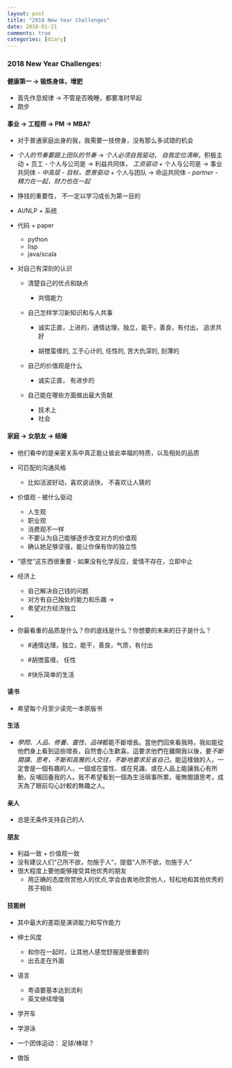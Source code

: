 ```yaml
---
layout: post
title: "2018 New Year Challenges"
date: 2018-01-21
comments: true
categories: [diary]
---
```


### 2018 New Year Challenges:
#### 健康第一 -> 锻炼身体，增肥
   * 首先作息规律 -> 不管是否晚睡，都要准时早起
   * 跑步

#### 事业 -> 工程师 -> PM -> MBA?
   * 对于普通家庭出身的我，我需要一技傍身，没有那么多试错的机会
   *  *个人的节奏要跟上团队的节奏* -> *个人必须自我驱动*， *自我定位清晰*，积极主动
     +  员工 - 个人与公司是 -> 利益共同体， *工资驱动*
     +  个人与公司是 -> 事业共同体 -  *中高层 - 目标，愿景驱动*
     +  个人与团队  -> 命运共同体 - *partner - 精力在一起，财力也在一起*

   * 挣钱的重要性， 不一定以学习成长为第一目的
   * AI/NLP + 系统
   * 代码 + paper
     + python
     + lisp
     + java/scala

   * 对自己有深刻的认识 
     + 清楚自己的优点和缺点     
       - 共情能力


     + 自己怎样学习新知识和与人共事 
       - 诚实正直，上进的，通情达理，独立，能干，善良，有付出， 追求共好

       - 胡搅蛮缠的, 工于心计的, 任性的, 苦大仇深的, 刻薄的 

     + 自己的价值观是什么
       - 诚实正直， 有进步的

     + 自己能在哪些方面做出最大贡献
       - 技术上
       - 社会

####  家庭 -> 女朋友 -> 结婚
   * 他们看中的是亲密关系中真正能让彼此幸福的特质，以及相处的品质

   * 可匹配的沟通风格
      + 比如活波好动，喜欢说话快， 不喜欢让人猜的
   
   * 价值观 - 被什么驱动
      - 人生观
      - 职业观
      - 消费观不一样
      - 不要认为自己能够逐步改变对方的价值观
      - 确认她足够坚强，能让你保有你的独立性

   *  “感觉”这东西很重要
     - 如果没有化学反应，爱情不存在，立即中止

   * 经济上
     - 自己解决自己钱的问题
     - 对方有自己独处的能力和乐趣 -> 
     - 希望对方经济独立

   *  

   * 你最看重的品质是什么？你的底线是什么？你想要的未来的日子是什么？
      - #通情达理，独立，能干，善良，气质，有付出
      - #胡搅蛮缠， 任性

      - #快乐简单的生活

#### 读书
   - 希望每个月至少读完一本原版书

#### 生活
   - *學問、人品、修養、靈性、品味*都能不斷增長。當他們回來看我時，我如能從他們身上看到這些增長，自然會心生歡喜。這要求他們在離開我以後，要*不斷閱讀、思考，不斷和高雅的人交往，不斷地要求反省自己*。能這樣做的人，一定會是一個有趣的人，一個或在靈性、或在見識、或在人品上能讓我心有所動，反哺回養我的人。我不希望看到一個為生活瑣事所累，毫無閱讀思考，成天為了眼前勾心計較的無趣之人。
   
#### 亲人
   * 总是无条件支持自己的人

#### 朋友
   *  利益一致 + 价值观一致
   * 没有建议人们“己所不欲，勿施于人”，提倡“人所不欲，勿施于人”
   * 很大程度上要他能够接受其他优秀的朋友
     - 用正确的态度欣赏他人的优点,学会由衷地欣赏他人，轻松地和其他优秀的孩子相处

#### 技能树
   - 其中最大的差距是演讲能力和写作能力
   - 绅士风度
     * 和你在一起时，让其他人感觉舒服是很重要的
     * 出去走在外面

   - 语言
       * 粤语要基本达到流利
       * 英文继续增强 

   - 学开车
   - 学游泳
   - 一个团体运动： 足球/棒球？
   - 做饭

